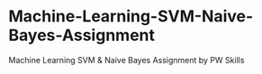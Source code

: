 # Machine-Learning-SVM-Naive-Bayes-Assignment
Machine Learning SVM &amp; Naive Bayes Assignment by PW Skills
